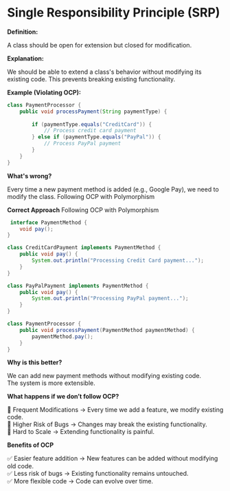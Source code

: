 # Single Responsibility Principle (SRP)

**Definition:**

A class should be open for extension but closed for modification.

**Explanation:**

We should be able to extend a class's behavior without modifying its existing code. This prevents breaking existing functionality.

**Example (Violating OCP):**  

```java
class PaymentProcessor {
    public void processPayment(String paymentType) {
    
        if (paymentType.equals("CreditCard")) {
            // Process credit card payment
        } else if (paymentType.equals("PayPal")) {
            // Process PayPal payment
        }
    }
}

```

**What's wrong?**

Every time a new payment method is added (e.g., Google Pay), we need to modify the class.
Following OCP with Polymorphism


**Correct Approach**
Following OCP with Polymorphism

```java
 interface PaymentMethod {
    void pay();
}

class CreditCardPayment implements PaymentMethod {
    public void pay() {
        System.out.println("Processing Credit Card payment...");
    }
}

class PayPalPayment implements PaymentMethod {
    public void pay() {
        System.out.println("Processing PayPal payment...");
    }
}

class PaymentProcessor {
    public void processPayment(PaymentMethod paymentMethod) {
        paymentMethod.pay();
    }
}

```

**Why is this better?**

We can add new payment methods without modifying existing code.  
The system is more extensible.  

**What happens if we don’t follow OCP?**

🔴 Frequent Modifications → Every time we add a feature, we modify existing code.  
🔴 Higher Risk of Bugs → Changes may break the existing functionality.  
🔴 Hard to Scale → Extending functionality is painful.  

**Benefits of OCP**

✅ Easier feature addition → New features can be added without modifying old code.  
✅ Less risk of bugs → Existing functionality remains untouched.  
✅ More flexible code → Code can evolve over time.  



